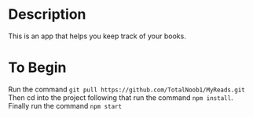 # Description
This is an app that helps you keep track of your books.

# To Begin

Run the command ```git pull https://github.com/TotalNoob1/MyReads.git```
Then cd into the project following that run the command ```npm install```.
Finally run the command ```npm start```

